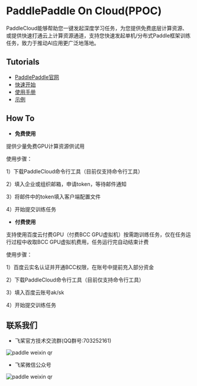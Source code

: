 # PaddlePaddle On Cloud(PPOC)
PaddleCloud能够帮助您一键发起深度学习任务，为您提供免费底层计算资源、或提供快速打通云上计算资源通道，支持您快速发起单机/分布式Paddle框架训练任务，致力于推动AI应用更广泛地落地。

## Tutorials

- [PaddlePaddle官网](https://www.paddlepaddle.org.cn)
- [快速开始](./doc/tutorial_cn.md)
- [使用手册](./doc/usage_cn.md)
- [示例](./example)

## How To
- **免费使用**


提供少量免费GPU计算资源供试用 


   使用步骤：
 
 
   1）下载PaddleCloud命令行工具（目前仅支持命令行工具）
 
 
   2）填入企业或组织邮箱，申请token，等待邮件通知
 
 
   3）将邮件中的token填入客户端配置文件
 
 
   4）开始提交训练任务
  

- **付费使用**


支持使用百度云付费GPU（付费BCC GPU虚拟机）按需跑训练任务，仅在任务运行过程中收取BCC GPU虚拟机费用，任务运行完自动结束计费 


  使用步骤：


  1）百度云实名认证并开通BCC权限，在账号中提前充入部分资金


  2）下载PaddleCloud命令行工具（目前仅支持命令行工具）


  3）填入百度云账号ak/sk


  4）开始提交训练任务


## 联系我们

- 飞桨官方技术交流群(QQ群号:703252161)


<img class="paddle-footer-qr-context-img" alt="paddle weixin qr" src="https://paddlepaddle-org-cn.cdn.bcebos.com/paddle-site-front/static/media/qqqr.5897e5621632b863f1a4363499954f90.png">

- 飞桨微信公众号


<img class="paddle-footer-qr-context-img" alt="paddle weixin qr" src="https://paddlepaddle-org-cn.cdn.bcebos.com/paddle-site-front/static/media/paddlepaddleQr.7da963abe002e36f858f31d824a2d7a4.jpg">
